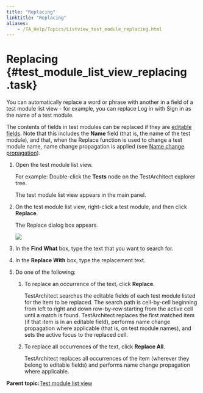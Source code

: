 ```yaml
--- 
title: "Replacing"
linktitle: "Replacing"
aliases: 
    - /TA_Help/Topics/Listview_test_module_replacing.html
---
```

# Replacing {#test_module_list_view_replacing .task}

You can automatically replace a word or phrase with another in a field of a test module list view - for example, you can replace Log in with Sign in as the name of a test module.

The contents of fields in test modules can be replaced if they are [editable fields](Listview_editable_fields.html). Note that this includes the **Name** field \(that is, the name of the test module\), and that, when the Replace function is used to change a test module name, name change propagation is applied \(see [Name change propagation](Project_and_project_items_rename_refactoring.html)\).

1.  Open the test module list view.

    For example: Double-click the **Tests** node on the TestArchitect explorer tree.

    The test module list view appears in the main panel.

2.  On the test module list view, right-click a test module, and then click **Replace**.

    The Replace dialog box appears.

    ![](../Images/replace_dlg.png)

3.  In the **Find What** box, type the text that you want to search for.

4.  In the **Replace With** box, type the replacement text.

5.  Do one of the following:

    1.  To replace an occurrence of the text, click **Replace**.

        TestArchitect searches the editable fields of each test module listed for the item to be replaced. The search path is cell-by-cell beginning from left to right and down row-by-row starting from the active cell until a match is found. TestArchitect replaces the first matched item \(if that item is in an editable field\), performs name change propagation where applicable \(that is, on test module names\), and sets the active focus to the replaced cell.

    2.  To replace all occurrences of the text, click **Replace All**.

        TestArchitect replaces all occurrences of the item \(wherever they belong to editable fields\) and performs name change propagation where applicable.


**Parent topic:**[Test module list view](../../TA_Help/Topics/Listview_TM.html)

